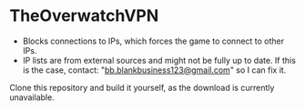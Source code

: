 # TheOverwatchVPN
- Blocks connections to IPs, which forces the game to connect to other IPs.
- IP lists are from external sources and might not be fully up to date. If this is the case, contact: "bb.blankbusiness123@gmail.com" so I can fix it.

Clone this repository and build it yourself, as the download is currently unavailable.
